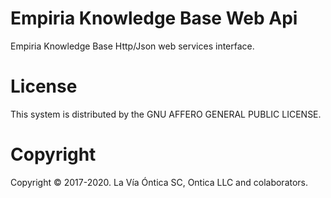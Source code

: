 ﻿# Empiria Knowledge Base Web Api

  Empiria Knowledge Base Http/Json web services interface.

# License

  This system is distributed by the GNU AFFERO GENERAL PUBLIC LICENSE.

# Copyright

  Copyright © 2017-2020. La Vía Óntica SC, Ontica LLC and colaborators.
